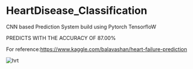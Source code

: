# HeartDisease_Classification

CNN based Prediction System build using Pytorch TensorfloW

PREDICTS WITH THE ACCURACY OF 87.00%


For reference:https://www.kaggle.com/balavashan/heart-failure-prediction


![hrt](https://user-images.githubusercontent.com/72732807/149633845-6c6bb89e-4675-42ab-8605-0b7ea400c2e0.png)
